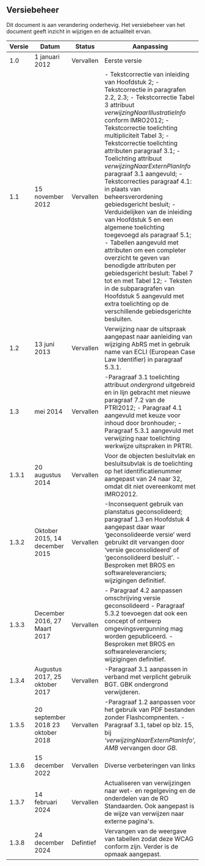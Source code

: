 <h2>Versiebeheer</h2>

Dit document is aan verandering onderhevig. Het versiebeheer van het document
geeft inzicht in wijzigen en de actualiteit ervan.

| **Versie** | **Datum**                         | **Status**            | **Aanpassing**                                 |
|------------|-----------------------------------|-----------------------|--------------------------------------------------------------------------------|
| 1.0        | 1 januari 2012                    | Vervallen             | Eerste versie                                   |
| 1.1        | 15 november 2012                  | Vervallen             | \- Tekstcorrectie van inleiding van Hoofdstuk 2; - Tekstcorrectie in paragrafen 2.2, 2.3; - Tekstcorrectie Tabel 3 attribuut *verwijzingNaarIllustratieInfo* conform IMRO2012; -Tekstcorrectie toelichting multipliciteit Tabel 3; - Tekstcorrectie toelichting attributen paragraaf 3.1; - Toelichting attribuut *verwijzingNaarExternPlanInfo* paragraaf 3.1 aangevuld; -Tekstcorrecties paragraaf 4.1: in plaats van beheersverordening gebiedsgericht besluit; -Verduidelijken van de inleiding van Hoofdstuk 5 en een algemene toelichting toegevoegd als paragraaf 5.1; - Tabellen aangevuld met attributen om een completer overzicht te geven van benodigde attributen per gebiedsgericht besluit: Tabel 7 tot en met Tabel 12; - Teksten in de subparagrafen van Hoofdstuk 5 aangevuld met extra toelichting op de verschillende gebiedsgerichte besluiten. |
| 1.2        | 13 juni 2013                      | Vervallen             | Verwijzing naar de uitspraak aangepast naar aanleiding van wijziging AbRS met in gebruik name van ECLI (European Case Law Identifier) in paragraaf 5.3.1.                                         |
| 1.3        | mei 2014                          | Vervallen             | \-Paragraaf 3.1 toelichting attribuut *ondergrond* uitgebreid en in lijn gebracht met nieuwe paragraaf 7.2 van de PTRI2012; - Paragraaf 4.1 aangevuld met keuze voor inhoud door bronhouder; - Paragraaf 5.3.1 aangevuld met verwijzing naar toelichting werkwijze uitspraken in PRTRI.                                                                                                                                           |
| 1.3.1      | 20 augustus 2014                  | Vervallen             | Voor de objecten besluitvlak en besluitsubvlak is de toelichting op het identificatienummer aangepast van 24 naar 32, omdat dit niet overeenkomt met IMRO2012.                              |
| 1.3.2      | Oktober 2015, 14 december 2015    | Vervallen            | \-Inconsequent gebruik van planstatus geconsolideerd; paragraaf 1.3 en Hoofdstuk 4 aangepast daar waar ‘geconsolideerde versie’ werd gebruikt dit vervangen door ‘versie geconsolideerd’ of ‘geconsolideerd besluit’. -Besproken met BROS en softwareleveranciers; wijzigingen definitief.                                                                                                         |
| 1.3.3      | December 2016, 27 Maart 2017      | Vervallen            | \- Paragraaf 4.2 aanpassen omschrijving versie geconsolideerd - Paragraaf 5.3.2 toevoegen dat ook een concept of ontwerp omgevingsvergunning mag worden gepubliceerd. - Besproken met BROS en softwareleveranciers; wijzigingen definitief.                 |
| 1.3.4      | Augustus 2017, 25 oktober 2017    | Vervallen            | \-Paragraaf 3.1 aanpassen in verband met verplicht gebruik BGT. GBK ondergrond verwijderen.                                                                                                                                                   |
| 1.3.5      | 20 september 2018 23 oktober 2018 | Vervallen            | \-Paragraaf 1.2 aanpassen voor het gebruik van PDF bestanden zonder Flashcompnenten. - Paragraaf 3.1, tabel op blz. 15, bij *‘verwijzingNaarExternPlanInfo’, AMB* vervangen door *GB.*                  |
| 1.3.6      | 15 december 2022                  | Vervallen            | Diverse verbeteringen van links          |
| 1.3.7      | 14 februari 2024                   | Vervallen            | Actualiseren van verwijzingen naar wet- en regelgeving en de onderdelen van de RO Standaarden. Ook aangepast is de wijze van verwijzen naar externe pagina's.                                   |
| 1.3.8      | 24 december 2024                  | Defintief            | Vervangen van de weergave van tabellen zodat deze WCAG conform zijn. Verder is de opmaak aangepast.                          |
